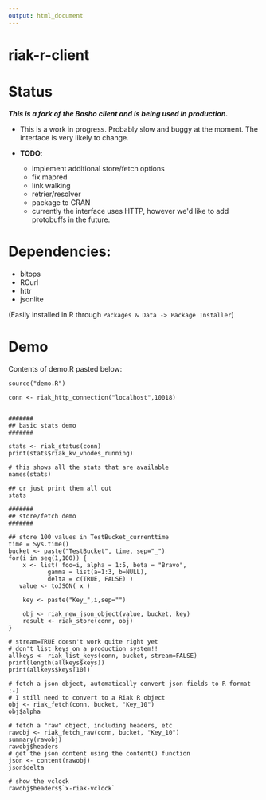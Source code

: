```yaml
---
output: html_document
---
```

riak-r-client
=============

# Status

***This is a fork of the Basho client and is being used in production.***

- This is a work in progress. Probably slow and buggy at the moment. The interface is very likely to change.

- **TODO**:
  - implement additional store/fetch options
  - fix mapred
  - link walking
  - retrier/resolver
  - package to CRAN
  - currently the interface uses HTTP, however we'd like to add protobuffs in the future.

# Dependencies:

* bitops
* RCurl
* httr
* jsonlite


(Easily installed in R through `Packages & Data -> Package Installer`)


# Demo

Contents of demo.R pasted below:

```
source("demo.R")

conn <- riak_http_connection("localhost",10018)


#######
## basic stats demo
#######

stats <- riak_status(conn)
print(stats$riak_kv_vnodes_running)

# this shows all the stats that are available
names(stats)

## or just print them all out
stats

#######
## store/fetch demo
#######

## store 100 values in TestBucket_currenttime
time = Sys.time()
bucket <- paste("TestBucket", time, sep="_")
for(i in seq(1,100)) {
	x <- list( foo=i, alpha = 1:5, beta = "Bravo", 
           gamma = list(a=1:3, b=NULL), 
           delta = c(TRUE, FALSE) )
   value <- toJSON( x )
	
	key <- paste("Key_",i,sep="")

	obj <- riak_new_json_object(value, bucket, key)
	result <- riak_store(conn, obj)
}

# stream=TRUE doesn't work quite right yet
# don't list_keys on a production system!!
allkeys <- riak_list_keys(conn, bucket, stream=FALSE)
print(length(allkeys$keys))
print(allkeys$keys[10])

# fetch a json object, automatically convert json fields to R format :-)
# I still need to convert to a Riak R object
obj <- riak_fetch(conn, bucket, "Key_10")
obj$alpha

# fetch a "raw" object, including headers, etc
rawobj <- riak_fetch_raw(conn, bucket, "Key_10")
summary(rawobj)
rawobj$headers
# get the json content using the content() function
json <- content(rawobj)
json$delta

# show the vclock
rawobj$headers$`x-riak-vclock`

```
